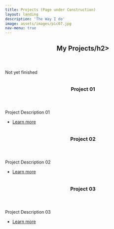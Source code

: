 ```yaml
---
title: Projects (Page under Construction)
layout: landing
description: 'The Way I do'
image: assets/images/pic07.jpg
nav-menu: true
---
```


<!-- Main -->
<div id="main">

<!-- One -->
<section id="one">
	<div class="inner">
		<header class="major">
			<h2>My Projects/h2>
		</header>
		<p>Not yet finished</p>
	</div>
</section>

<!-- Two -->
<section id="two" class="spotlights">
	<section>
		<a href="project01.html" class="image">
			<img src="{% link assets/images/pic08.jpg %}" alt="" data-position="center center" />
		</a>
		<div class="content">
			<div class="inner">
				<header class="major">
					<h3>Project 01</h3>
				</header>
				<p>Project Description 01</p>
				<ul class="actions">
					<li><a href="project01.html" class="button">Learn more</a></li>
				</ul>
			</div>
		</div>
	</section>
	<section>
		<a href="project02.html" class="image">
			<img src="{% link assets/images/pic09.jpg %}" alt="" data-position="top center" />
		</a>
		<div class="content">
			<div class="inner">
				<header class="major">
					<h3>Project 02</h3>
				</header>
				<p>Project Description  02</p>
				<ul class="actions">
					<li><a href="project02.html" class="button">Learn more</a></li>
				</ul>
			</div>
		</div>
	</section>
	<section>
		<a href="project03.html" class="image">
			<img src="{% link assets/images/pic10.jpg %}" alt="" data-position="25% 25%" />
		</a>
		<div class="content">
			<div class="inner">
				<header class="major">
					<h3>Project 03</h3>
				</header>
				<p>Project Description 03</p>
				<ul class="actions">
					<li><a href="project03.html" class="button">Learn more</a></li>
				</ul>
			</div>
		</div>
	</section>
</section>

<!-- Three -->


</div>

